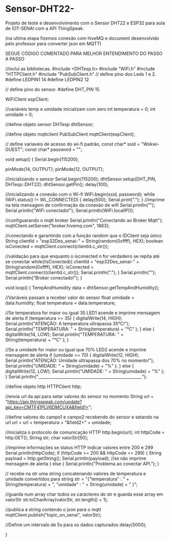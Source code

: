 # Sensor-DHT22-
Projeto de teste e desenvolvimento com o Sensor DHT22 e ESP32 para aula de IOT-SENAI com a API  ThingSpeak.

(na ultima etapa fizemos conexão com hiveMQ e document desenvolvido pelo professor para converter json em MQTT)

SEGUE CÓDIGO COMENTADO PARA MELHOR ENTENDIMENTO DO PASSO A PASSO 



//inclui as bibliotecas.
#include <DHTesp.h>
#include "WiFi.h"
#include "HTTPClient.h"
#include "PubSubClient.h"
// define pino dos Leds 1 e 2.
#define LEDPIN1 14
#define LEDPIN2 12

// define pino do sensor.
#define DHT_PIN 15

WiFiClient espClient;

//variáveis temp e umidade inicializam com zero
int temperatura = 0;
int umidade = 0;

//define objeto sensor
DHTesp dhtSensor;

//define objeto mqttclient
PubSubClient mqttClient(espClient);

// define variaveis de acesso do wi-fi padrão,
const char* ssid = "Wokwi-GUEST";
const char* password = "";


void setup() {
  Serial.begin(115200);

  pinMode(14, OUTPUT);
  pinMode(12, OUTPUT);

  //inicializando o sensor
  Serial.begin(115200);
  dhtSensor.setup(DHT_PIN, DHTesp::DHT22);
  dhtSensor.getPin();
  delay(100);

  //inicializando a conexão com o Wi-fi
  WiFi.begin(ssid, password);
  while (WiFi.status() != WL_CONNECTED) {
    delay(500);
    Serial.print(".");
  }
  //imprime na tela mensagem de confirmação da conexão de wifi
  Serial.println("");
  Serial.println("WiFi conectado!");
  Serial.println(WiFi.localIP());

  //configuarando o mqtt broker
  Serial.println("Conectando ao Broker Mqtt");
  mqttClient.setServer("broker.hivemq.com", 1883);

  //conectando e garantindo com a função random que o IDClient seja único 
  String clientId = "esp32Des_senai-" + String(random(0xffff), HEX);
  boolean isConected = mqttClient.connect(clientId.c_str());

  //validação para que enquanto o isconected n for verdadeiro se repita até se conectar
  while(!isConected){
    clientId = "esp32Des_senai-" + String(random(0xffff), HEX);
    isConected = mqttClient.connect(clientId.c_str());
    Serial.println(".");
    }
  Serial.println("");
  Serial.println("Broker conectado!");
}

void loop() {
  TempAndHumidity data = dhtSensor.getTempAndHumidity();

  //Variáveis passam a receber valor do sensor
  float umidade = data.humidity;
  float temperatura = data.temperature;

  //Se temperatura for maior ou igual 35 LED1 acende e imprime mensagem de alerta
  if (temperatura >= 35) {
    digitalWrite(14, HIGH);
    Serial.println("ATENÇÃO: A temperatura ultrapassa 35°C!");
    Serial.println("TEMPERATURA: " + String(temperatura) + "°C" );
  } else {
    digitalWrite(14, LOW);
    Serial.println("TEMPERATURA: " + String(temperatura) + "°C" );
  }

  //Se a umidade for maior ou igual que 70% LED2 acende e imprime mensagem de alerta
  if (umidade >= 70) {
    digitalWrite(12, HIGH);
    Serial.println("ATENÇÃO: Umidade ultrapassa dos 70% no momento!");
    Serial.println("UMIDADE: " + String(umidade) + "%" );
  } else {
    digitalWrite(12, LOW);
    Serial.println("UMIDADE: " + String(umidade) + "%" );
  }
  Serial.println("___________________________________________________");

  //define objeto http
  HTTPClient http;

  //envia url da api para setar valores do sensor no momento
  String url = "https://api.thingspeak.com/update?api_key=CMTF41PLV6DMCUXA&field1=";

  //define valores do campo1 e campo2 recebendo do sensor e setando na url
  url = url + temperatura + "&field2=" + umidade;

  //inicializa o protocolo de comunicação HTTP
  http.begin(url);
  int httpCode = http.GET();
  String str;
  char valorStr[50];

  //imprime informações se status HTTP indicar valores entre 200 e 299
  Serial.println(httpCode);
  if (httpCode >= 200 && httpCode <= 299) {
    String payload = http.getString();
    Serial.println(payload);
    //se não imprime mensagem de alerta
  } else {
    Serial.println("Problema ao conectar API.");
  }

  // recebe na str uma string concatenando valores de temperatura e umidade convertidos para string
  str = "{\"temperatura\" : " + String(temperatura) + ", \"umidade\" : " + String(umidade) + " }";
  
  //guarda num array char todos os caracteres do str e guarda esse array em valorStr
  str.toCharArray(valorStr, str.length() + 1);

  //publica a string contendo o json para o mqtt
  mqttClient.publish("topic_on_senai", valorStr);


  //Define um intervalo de 5s para os dados capturados
  delay(5000);

}



